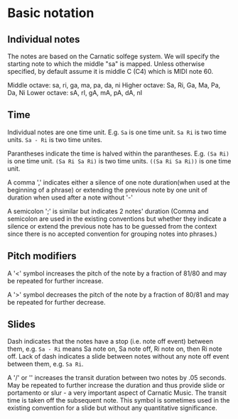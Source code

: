 # Basic notation

## Individual notes
The notes are based on the Carnatic solfege system. We will specify the starting note to which the middle "sa" is mapped. Unless otherwise specified, by default assume it is middle C (C4) which is MIDI note 60.

Middle octave: sa, ri, ga, ma, pa, da, ni
Higher octave: Sa, Ri, Ga, Ma, Pa, Da, Ni
Lower octave: sA, rI, gA, mA, pA, dA, nI

## Time
Individual notes are one time unit. E.g. `Sa` is one time unit. `Sa Ri` is two time units. `Sa - Ri` is two time unites.

Parantheses indicate the time is halved within the parantheses. E.g. `(Sa Ri)` is one time unit. `(Sa Ri Sa Ri)` is two time units. `((Sa Ri Sa Ri))` is one time unit.

A comma ',' indicates either a silence of one note duration(when used at the beginning of a phrase) or extending the previous note by one unit of duration when used after a note without '-'

A semicolon ';' is similar but indicates 2 notes' duration
(Comma and semicolon are used in the existing conventions but whether they indicate a silence or extend the previous note has to be guessed from the context since there is no accepted convention for grouping notes into phrases.)

## Pitch modifiers
A '<' symbol increases the pitch of the note by a fraction of 81/80 and may be repeated for further increase.

A '>' symbol decreases the pitch of the note by a fraction of 80/81 and may be repeated for further decrease.


## Slides
Dash indicates that the notes have a stop (i.e. note off event) between them, e.g. `Sa - Ri` means Sa note on, Sa note off, Ri note on, then Ri note off. Lack of dash indicates a slide between notes without any note off event between them, e.g. `Sa Ri`.

A '/' or '\' increases the transit duration between two notes by .05 seconds. May be repeated to further increase the duration and thus provide slide or portamento or slur - a very important aspect of Carnatic Music. The transit time is taken off the subsequent note. This symbol is sometimes used in the existing convention for a slide but without any quantitative significance.

